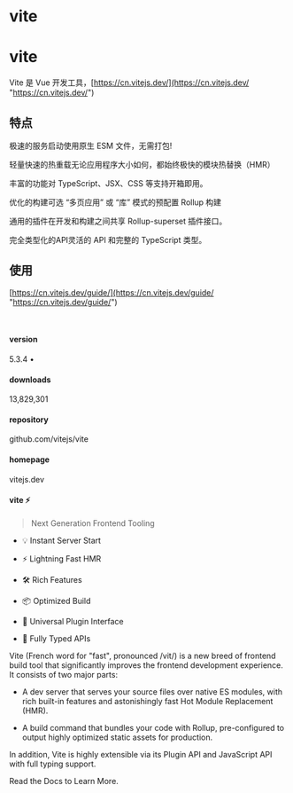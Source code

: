 # vite

# vite&#x20;

Vite 是 Vue 开发工具，[https://cn.vitejs.dev/](https://cn.vitejs.dev/ "https://cn.vitejs.dev/")

## 特点

极速的服务启动使用原生 ESM 文件，无需打包!

轻量快速的热重载无论应用程序大小如何，都始终极快的模块热替换（HMR）

丰富的功能对 TypeScript、JSX、CSS 等支持开箱即用。

优化的构建可选 “多页应用” 或 “库” 模式的预配置 Rollup 构建

通用的插件在开发和构建之间共享 Rollup-superset 插件接口。

完全类型化的API灵活的 API 和完整的 TypeScript 类型。

## 使用

[https://cn.vitejs.dev/guide/](https://cn.vitejs.dev/guide/ "https://cn.vitejs.dev/guide/")

​

#### version

5.3.4 •&#x20;

#### downloads

13,829,301&#x20;

#### repository

github.com/vitejs/vite&#x20;

#### homepage

vitejs.dev&#x20;

#### vite ⚡

> Next Generation Frontend Tooling

* 💡 Instant Server Start

* ⚡️ Lightning Fast HMR

* 🛠️ Rich Features

* 📦 Optimized Build

* 🔩 Universal Plugin Interface

* 🔑 Fully Typed APIs

Vite (French word for "fast", pronounced /vit/) is a new breed of frontend
build tool that significantly improves the frontend development experience. It
consists of two major parts:

* A dev server that serves your source files over native ES modules, with rich built-in features and astonishingly fast Hot Module Replacement (HMR).

* A build command that bundles your code with Rollup, pre-configured to output highly optimized static assets for production.

In addition, Vite is highly extensible via its Plugin
API and JavaScript
API with full typing support.

Read the Docs to Learn More.

​

​

&#x20;          &#x20;


